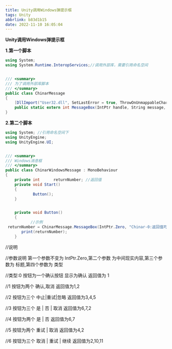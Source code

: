 ```yaml
---
title: Unity调用Windows弹提示框
tags: Unity
abbrlink: b83d1b15
date: 2022-11-10 16:05:04
---
```


**Unity调用Windows弹提示框**





**1.第一个脚本**

```C#
using System;
using System.Runtime.InteropServices;//调用外部库，需要引用命名空间


/// <summary>
/// 为了调用外部库脚本
/// </summary>
public class ChinarMessage
{
    [DllImport("User32.dll", SetLastError = true, ThrowOnUnmappableChar = true, CharSet = CharSet.Auto)]
    public static extern int MessageBox(IntPtr handle, String message, String title, int type);//具体方法
}
```



**2.第二个脚本**

```c#
using System; //引用命名空间下
using UnityEngine;
using UnityEngine.UI;


/// <summary>
/// Windows消息框
/// </summary>
public class ChinarWindowsMessage : MonoBehaviour
{
    private int      returnNumber; //返回值
    private void Start()
    {
            Button();
    }


    private void Button()
    {
           //示例     
 returnNumber = ChinarMessage.MessageBox(IntPtr.Zero, "Chinar-0:返回值均：1", "确认", 0);
       print(returnNumber);
    }
```

//说明

//参数说明 第一个参数不变为 IntPtr.Zero,第二个参数 为中间现实内容,第三个参数为 标题,第四个参数为 类型

//类型:0  按钮为一个确认按钮  显示为确认  返回值为   1

//1   按钮为两个 确认,取消   返回值为1,2

//2   按钮为三个 中止|重试|忽略  返回值为3,4,5

//3   按钮为三个 是 | 否 | 取消  返回值为6,7,2

//4   按钮为两个  是 | 否   返回值为6,7

//5   按钮为两个  重试 | 取消 返回值为4,2

//6   按钮为三个  取消 | 重试 | 继续   返回值为2,10,11      